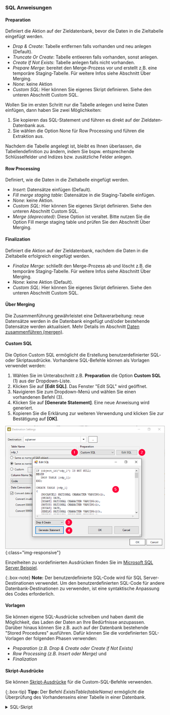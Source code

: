 
### SQL Anweisungen


#### Preparation

Definiert die Aktion auf der Zieldatenbank, bevor die Daten in die Zieltabelle eingefügt werden.
- *Drop & Create*: Tabelle entfernen falls vorhanden und neu anlegen (Default).
- *Truncate Or Create*: Tabelle entleeren falls vorhanden, sonst anlegen.
- *Create If Not Exists*: Tabelle anlegen falls nicht vorhanden.
- *Prepare Merge*: bereitet den Merge-Prozess vor und erstellt z.B. eine temporäre Staging-Tabelle. Für weitere Infos siehe Abschnitt Über Merging. 
- *None*: keine Aktion
- *Custom SQL*: Hier können Sie eigenes Skript definieren. Siehe den unteren Abschnitt Custom SQL. 

Wollen Sie im ersten Schritt nur die Tabelle anlegen und keine Daten einfügen, dann haben Sie zwei Möglichkeiten:
1. Sie kopieren das SQL-Statement und führen es direkt auf der Zieldaten-Datenbank aus.
2. Sie wählen die Option None für Row Processing und führen die Extraktion aus.

Nachdem die Tabelle angelegt ist, bleibt es Ihnen überlassen, die Tabellendefinition zu ändern, 
indem Sie bspw. entsprechende Schlüsselfelder und Indizes bzw. zusätzliche Felder anlegen.


#### Row Processing

Definiert, wie die Daten in die Zieltabelle eingefügt werden.
- *Insert*: Datensätze einfügen (Default).
- *Fill merge staging table*: Datensätze in die Staging-Tabelle einfügen.
- *None*: keine Aktion.
- *Custom SQL*: Hier können Sie eigenes Skript definieren. Siehe den unteren Abschnitt Custom SQL.
- *Merge (deprecated)*: Diese Option ist veraltet. Bitte nutzen Sie die Option Fill merge staging table und prüfen Sie den Abschnitt Über Merging. 


#### Finalization

Definiert die Aktion auf der Zieldatenbank, nachdem die Daten in die Zieltabelle erfolgreich eingefügt werden.
- *Finalize Merge*: schließt den Merge-Prozess ab und löscht z.B. die temporäre Staging-Tabelle. Für weitere Infos siehe Abschnitt Über Merging. 
- *None*: keine Aktion (Default).
- *Custom SQL*: Hier können Sie eigenes Skript definieren. Siehe den unteren Abschnitt Custom SQL. 


#### Über Merging
Die Zusammenführung gewährleistet eine Deltaverarbeitung: neue Datensätze werden in die Datenbank eingefügt und/oder bestehende Datensätze werden aktualisiert. 
Mehr Details im Abschnitt [Daten zusammenführen (mergen)](./daten-mergen).


#### Custom SQL 

Die Option Custom SQL ermöglicht die Erstellung benutzerdefinierter SQL- oder Skriptausdrücke. Vorhandene SQL-Befehle können 
als Vorlagen verwendet werden:

1. Wählen Sie im Unterabschnitt z.B. **Preparation** die Option **Custom SQL** (1) aus der Dropdown-Liste.
2. Klicken Sie auf **[Edit SQL]**. Das Fenster "Edit SQL" wird geöffnet.
3. Navigieren Sie zum Dropdown-Menü und wählen Sie einen vorhandenen Befehl (3). 
4. Klicken Sie auf **[Generate Statement]**. Eine neue Anweisung wird generiert.
5. Kopieren Sie die Erklärung zur weiteren Verwendung und klicken Sie zur Bestätigung auf **[OK]**.

![Formula-ExistsTable](/img/content/Formula-ExistsTable.png){:class="img-responsive"}

Einzelheiten zu vordefinierten Ausdrücken finden Sie im [Microsoft SQL Server Beispiel](../microsoft-sql-sql-server/sql-server-custom-sql).

{:.box-note}
**Note:** Der benutzerdefinierte SQL-Code wird für SQL Server-Destinationen verwendet. 
Um den benutzerdefinierten SQL-Code für andere Datenbank-Destinationen zu verwenden, ist eine syntaktische Anpassung des Codes erforderlich.

#### Vorlagen

Sie können eigene SQL-Ausdrücke schreiben und haben damit die Möglichkeit, das Laden der Daten an Ihre Bedürfnisse anzupassen. <br>
Darüber hinaus können Sie z.B. auch auf der Datenbank bestehende "Stored Procedures" ausführen.
Dafür können Sie die vordefinierten SQL-Vorlagen der folgenden Phasen verwenden:
- *Preparation (z.B. Drop & Create oder Create if Not Exists)* 
- *Row Processing (z.B. Insert oder Merge)* und 
- *Finalization*


#### Skript-Ausdrücke

Sie können [Skript-Ausdrücke](../fortgeschrittene-techniken/script-ausdruecke) für die Custom-SQL-Befehle verwenden.

{:.box-tip}
**Tipp:** Der Befehl *ExistsTable(tableName)* ermöglicht die Überprüfung des Vorhandenseins einer Tabelle in einer Datenbank.

<details>
<summary>SQL-Skript</summary>
{% highlight sql %}
#{
   iif
   (
      ExistsTable("MAKT"),
      "TRUNCATE TABLE \"MAKT\";",
      "
         CREATE TABLE \"MAKT\"(
            \"MATNR\" VARCHAR(18),
            \"SPRAS\" VARCHAR(2),
            \"MAKTX\" VARCHAR(40));
      "
   )
}#

{% endhighlight %}
</details>
